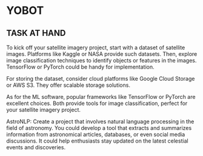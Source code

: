 # YOBOT

## TASK AT HAND
To kick off your satellite imagery project, start with a dataset of satellite images. 
Platforms like Kaggle or NASA provide such datasets. 
Then, explore image classification techniques to identify objects or features in the images. 
TensorFlow or PyTorch could be handy for implementation.

For storing the dataset, consider cloud platforms like Google Cloud Storage or AWS S3. 
They offer scalable storage solutions. 

As for the ML software, popular frameworks like TensorFlow or PyTorch are excellent choices. 
Both provide tools for image classification, perfect for your satellite imagery project.

AstroNLP:
Create a project that involves natural language processing in the field of astronomy. 
You could develop a tool that extracts and summarizes information from astronomical articles, databases, or even social media discussions. 
It could help enthusiasts stay updated on the latest celestial events and discoveries.
